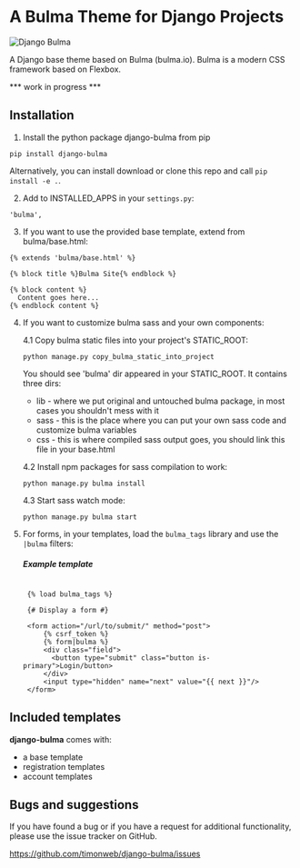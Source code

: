 # A Bulma Theme for Django Projects

<img src="https://raw.githubusercontent.com/timonweb/django-bulma/master/demo/static/images/django-bulma-logo.png" alt="Django Bulma">

A Django base theme based on Bulma (bulma.io). Bulma is a modern CSS framework based on Flexbox.

*** work in progress ***

## Installation

1. Install the python package django-bulma from pip

  ``pip install django-bulma``

  Alternatively, you can install download or clone this repo and call ``pip install -e .``.

2. Add to INSTALLED_APPS in your ``settings.py``:

  ``'bulma',``

3. If you want to use the provided base template, extend from bulma/base.html:

  ```
  {% extends 'bulma/base.html' %}

  {% block title %}Bulma Site{% endblock %}

  {% block content %}
    Content goes here...
  {% endblock content %}

  ```
  
4. If you want to customize bulma sass and your own components:

    4.1 Copy bulma static files into your project's STATIC_ROOT:

    ```
    python manage.py copy_bulma_static_into_project
    ```  
    You should see 'bulma' dir appeared in your STATIC_ROOT. It contains
    three dirs:
    * lib - where we put original and untouched bulma package, in most cases
    you shouldn't mess with it
    * sass - this is the place where you can put your own sass code and customize
    bulma variables
    * css - this is where compiled sass output goes, you should link this file
    in your base.html 

    4.2 Install npm packages for sass compilation to work:    
    
    ```
    python manage.py bulma install
    ```
    
    4.3 Start sass watch mode:
    ```
    python manage.py bulma start
    ```


4. For forms, in your templates, load the ``bulma_tags`` library and use the ``|bulma`` filters:

    ##### Example template
    
      ```django
    
       {% load bulma_tags %}
    
       {# Display a form #}
    
       <form action="/url/to/submit/" method="post">
           {% csrf_token %}
           {% form|bulma %}
           <div class="field">
             <button type="submit" class="button is-primary">Login/button>
           </div>
           <input type="hidden" name="next" value="{{ next }}"/>
       </form>

## Included templates

**django-bulma** comes with:
* a base template
* registration templates
* account templates

## Bugs and suggestions

If you have found a bug or if you have a request for additional functionality, please use the issue tracker on GitHub.

https://github.com/timonweb/django-bulma/issues
